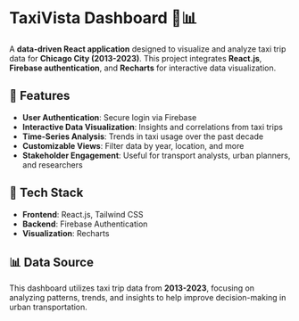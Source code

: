 # TaxiVista Dashboard 🚖📊  
A **data-driven React application** designed to visualize and analyze taxi trip data for **Chicago City (2013-2023)**. This project integrates **React.js**, **Firebase authentication**, and **Recharts** for interactive data visualization.  

## 🚀 Features  
- **User Authentication**: Secure login via Firebase  
- **Interactive Data Visualization**: Insights and correlations from taxi trips  
- **Time-Series Analysis**: Trends in taxi usage over the past decade  
- **Customizable Views**: Filter data by year, location, and more  
- **Stakeholder Engagement**: Useful for transport analysts, urban planners, and researchers  

## 📌 Tech Stack  
- **Frontend**: React.js, Tailwind CSS  
- **Backend**: Firebase Authentication  
- **Visualization**: Recharts  

## 📊 Data Source  
This dashboard utilizes taxi trip data from **2013-2023**, focusing on analyzing patterns, trends, and insights to help improve decision-making in urban transportation.  
